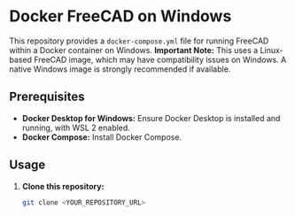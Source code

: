 # Docker FreeCAD on Windows

This repository provides a `docker-compose.yml` file for running FreeCAD within a Docker container on Windows.  **Important Note:** This uses a Linux-based FreeCAD image, which may have compatibility issues on Windows.  A native Windows image is strongly recommended if available.

## Prerequisites

* **Docker Desktop for Windows:**  Ensure Docker Desktop is installed and running, with WSL 2 enabled.
* **Docker Compose:** Install Docker Compose.

## Usage

1. **Clone this repository:**
   ```bash
   git clone <YOUR_REPOSITORY_URL>
